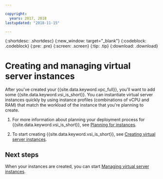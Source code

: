 ```yaml
---

copyright:
  years: 2017, 2018
lastupdated: "2018-11-15"

---
```


{:shortdesc: .shortdesc}
{:new_window: target="_blank"}
{:codeblock: .codeblock}
{:pre: .pre}
{:screen: .screen}
{:tip: .tip}
{:download: .download}

# Creating and managing virtual server instances

After you've created your {{site.data.keyword.vpc_full}}, you'll want to add some {{site.data.keyword.vsi_is_short}}. You can instantiate virtual server instances quickly by using instance profiles (combinations of vCPU and RAM) that match the workload of the instance that you're planning to create.

1. For more information about planning your deployment process for {{site.data.keyword.vsi_is_short}}, see [Planning for instances](/docs/vsi-is/vsi_best_practices.html#planning-for-instances). 

2. To start creating {{site.data.keyword.vsi_is_short}}, see [Creating virtual server instances](/docs/vsi-is/vsi_is_create_instance.html#creating-virtual-servers).

## Next steps

When your instances are created, you can start [Managing virtual server instances](/docs/vsi-is/vsi_is_manage_instances.html#managing-virtual-server-instances).
